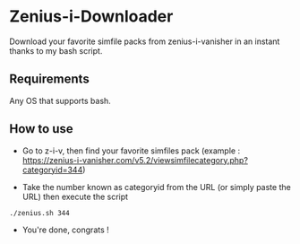 # Zenius-i-Downloader
Download your favorite simfile packs from zenius-i-vanisher in an instant thanks to my bash script.

## Requirements
Any OS that supports bash.

## How to use

* Go to z-i-v, then find your favorite simfiles pack (example : https://zenius-i-vanisher.com/v5.2/viewsimfilecategory.php?categoryid=344)

* Take the number known as categoryid from the URL (or simply paste the URL) then execute the script

```bash
./zenius.sh 344
```
* You're done, congrats !
